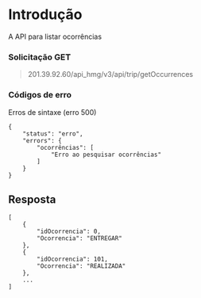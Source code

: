
# Introdução
A API para listar ocorrências


### Solicitação GET
> 201.39.92.60/api_hmg/v3/api/trip/getOccurrences


### Códigos de erro 

Erros de sintaxe (erro 500)
```JS
{
    "status": "erro",
    "errors": {
        "ocorrências": [
            "Erro ao pesquisar ocorrências"
        ]
    }
}
```

## Resposta

```JS
[
    {
        "idOcorrencia": 0,
        "Ocorrencia": "ENTREGAR"
    },
    {
        "idOcorrencia": 101,
        "Ocorrencia": "REALIZADA"
    },
    ...
]
```
